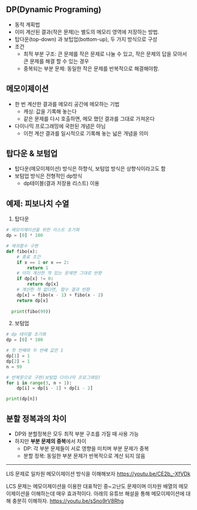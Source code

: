 ## DP(Dynamic Programing)
  * 동적 계획법
  * 이미 계산된 결과(작은 문제)는 별도의 메모리 영역에 저장하는 방법.
  * 탑다운(top-down) 과 보텁업(bottom-up), 두 가지 방식으로 구성
  * 조건
    - 최적 부분 구조: 큰 문제를 작은 문제로 나눌 수 있고, 작은 문제의 답을 모아서 큰 문제를 해결 할 수 있는 경우
    - 중복되는 부분 문제: 동일한 작은 문제를 반복적으로 해결해야함.

## 메모이제이션
  * 한 번 계산한 결과를 메모리 공간에 메모하는 기법
    - 캐싱: 값을 기록해 놓는다
    - 같은 문제를 다시 호출하면, 메모 했던 결과를 그대로 가져온다
  * 다이나믹 프로그래밍에 국한된 개념은 아님
    - 이전 계산 결과를 일시적으로 기록해 놓는 넓은 개념을 의미

## 탑다운 & 보텀업
  * 탑다운(메모이제이션) 방식은 하향식, 보텀업 방식은 상향식이라고도 함
  * 보텀업 방식은 전형적인 dp방식
    - dp테이블(결과 저장용 리스트) 이용

## 예제: 피보나치 수열
   1. 탑다운
```python
# 메모이제이션을 위한 리스트 초기화
dp = [0] * 100

# 재귀함수 구현
def fibo(x):
    # 종료 조건
    if x == 1 or x == 2:
        return 1
    # 이미 계산한 적 있는 문제면 그대로 반환
    if dp[x] != 0:
        return dp[x]
    # 계산한 적 없다면, 함수 결과 반환
    dp[x] = fibo(x - 1) + fibo(x - 2)
    return dp[x]
  
  print(fibo(99))
  ```
   2. 보텀업
  ```python
  # dp 테이블 초기화
  dp = [0] * 100
  
  # 첫 번째와 두 번째 값은 1
  dp[1] = 1
  dp[2] = 1
  n = 99
  
  # 반복문으로 구현(보텀업 다이나믹 프로그래밍)
  for i in range(3, n + 1):
      dp[i] = dp[i - 1] + dp[i - 2]
  
  print(dp[n])
  ```
 ## 분할 정복과의 차이
   * DP와 분할정복은 모두 최적 부분 구조를 가질 때 사용 가능
   * 하지만 **부분 문제의 중복**에서 차이
     - DP: 각 부분 문제들이 서로 영향을 미치며 부분 문제가 중복
     - 분할 정복: 동일한 부분 문제가 반복적으로 계산 되지 않음
 
 ---
 LIS 문제로 일차원 메모이제이션 방식을 이해해보자
 https://youtu.be/CE2b_-XfVDk
 
 LCS 문제는 메모이제이션을 이용한 대표적인 중~고난도 문제이며 이차원 배열의 메모이제이션을 이해하는데 매우 효과적이다.
 아래의 유튜브 해설을 통해 메모이제이션에 대해 충분히 이해하자.
 https://youtu.be/sSno9rV8Rhg

 
